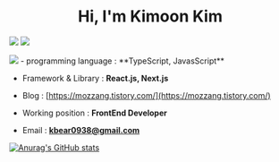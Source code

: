 <h1 align="center">Hi, I'm Kimoon Kim</h1>

<img src="https://img.shields.io/badge/-ReactJs-61DAFB?logo=react&logoColor=white&style=for-the-badge"/> <img src="https://img.shields.io/badge/next.js-000000?style=for-the-badge&logo=nextdotjs&logoColor=white"/>

<img src="https://shields.io/badge/TypeScript-3178C6?logo=TypeScript&logoColor=FFF&style=flat-square"/>
- programming language : **TypeScript, JavasScript**

- Framework & Library : **React.js, Next.js**

- Blog : [https://mozzang.tistory.com/](https://mozzang.tistory.com/)

- Working position : **FrontEnd Developer**

- Email : **kbear0938@gmail.com**


[![Anurag's GitHub stats](https://github-readme-stats.vercel.app/api?username=MoZZANG)](https://github.com/anuraghazra/github-readme-stats)
